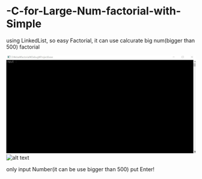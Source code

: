# -C-for-Large-Num-factorial-with-Simple
using LinkedList, so easy Factorial, it can use calcurate big num(bigger than 500) factorial




![alt text](https://github.com/Profrog/-C-for-Large-Num-factorial-with-Simple/blob/master/fac_image.jpg)
![alt text](https://github.com/Profrog/-C-for-Large-Num-factorial-with-Simple/blob/master/fac_image.jpg2)

only input Number(it can be use bigger than 500) put Enter!
